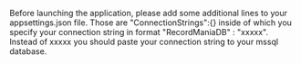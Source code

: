 Before launching the application, please add some additional lines to your appsettings.json file. Those are "ConnectionStrings":{} inside of which you specify your connection string in format "RecordManiaDB" : "xxxxx". Instead of xxxxx you should paste your connection string to your mssql database.
